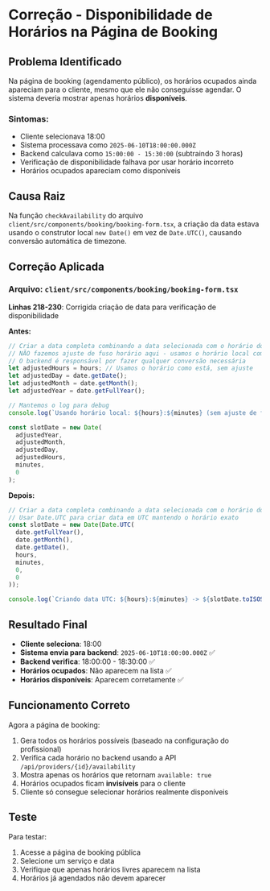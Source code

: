 # Correção - Disponibilidade de Horários na Página de Booking

## Problema Identificado
Na página de booking (agendamento público), os horários ocupados ainda apareciam para o cliente, mesmo que ele não conseguisse agendar. O sistema deveria mostrar apenas horários **disponíveis**.

### Sintomas:
- Cliente selecionava 18:00
- Sistema processava como `2025-06-10T18:00:00.000Z`
- Backend calculava como `15:00:00 - 15:30:00` (subtraindo 3 horas)
- Verificação de disponibilidade falhava por usar horário incorreto
- Horários ocupados apareciam como disponíveis

## Causa Raiz
Na função `checkAvailability` do arquivo `client/src/components/booking/booking-form.tsx`, a criação da data estava usando o construtor local `new Date()` em vez de `Date.UTC()`, causando conversão automática de timezone.

## Correção Aplicada

### Arquivo: `client/src/components/booking/booking-form.tsx`
**Linhas 218-230**: Corrigida criação de data para verificação de disponibilidade

**Antes:**
```typescript
// Criar a data completa combinando a data selecionada com o horário do slot
// NÃO fazemos ajuste de fuso horário aqui - usamos o horário local como está
// O backend é responsável por fazer qualquer conversão necessária
let adjustedHours = hours; // Usamos o horário como está, sem ajuste
let adjustedDay = date.getDate();
let adjustedMonth = date.getMonth();
let adjustedYear = date.getFullYear();

// Mantemos o log para debug
console.log(`Usando horário local: ${hours}:${minutes} (sem ajuste de fuso)`);

const slotDate = new Date(
  adjustedYear,
  adjustedMonth,
  adjustedDay,
  adjustedHours,
  minutes,
  0
);
```

**Depois:**
```typescript
// Criar a data completa combinando a data selecionada com o horário do slot
// Usar Date.UTC para criar data em UTC mantendo o horário exato
const slotDate = new Date(Date.UTC(
  date.getFullYear(),
  date.getMonth(),
  date.getDate(),
  hours,
  minutes,
  0,
  0
));

console.log(`Criando data UTC: ${hours}:${minutes} -> ${slotDate.toISOString()}`);
```

## Resultado Final
- **Cliente seleciona**: 18:00
- **Sistema envia para backend**: `2025-06-10T18:00:00.000Z` ✅
- **Backend verifica**: 18:00:00 - 18:30:00 ✅
- **Horários ocupados**: Não aparecem na lista ✅
- **Horários disponíveis**: Aparecem corretamente ✅

## Funcionamento Correto
Agora a página de booking:
1. Gera todos os horários possíveis (baseado na configuração do profissional)
2. Verifica cada horário no backend usando a API `/api/providers/{id}/availability`
3. Mostra apenas os horários que retornam `available: true`
4. Horários ocupados ficam **invisíveis** para o cliente
5. Cliente só consegue selecionar horários realmente disponíveis

## Teste
Para testar:
1. Acesse a página de booking pública
2. Selecione um serviço e data
3. Verifique que apenas horários livres aparecem na lista
4. Horários já agendados não devem aparecer 